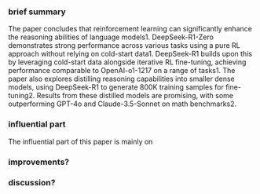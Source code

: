 ### brief summary
The paper concludes that reinforcement learning can significantly enhance the reasoning abilities of language models1. DeepSeek-R1-Zero demonstrates strong performance across various tasks using a pure RL approach without relying on cold-start data1. DeepSeek-R1 builds upon this by leveraging cold-start data alongside iterative RL fine-tuning, achieving performance comparable to OpenAI-o1-1217 on a range of tasks1. The paper also explores distilling reasoning capabilities into smaller dense models, using DeepSeek-R1 to generate 800K training samples for fine-tuning2. Results from these distilled models are promising, with some outperforming GPT-4o and Claude-3.5-Sonnet on math benchmarks2.

### influential part
The influential part of this paper is mainly on 
### improvements?

### discussion?

